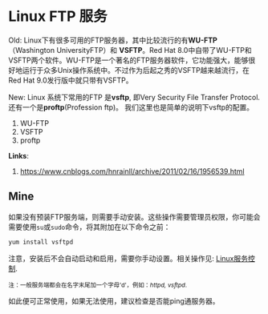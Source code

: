 # Linux FTP 服务

Old:
Linux下有很多可用的FTP服务器，其中比较流行的有**WU-FTP**（Washington UniversityFTP）和 **VSFTP**。Red Hat 8.0中自带了WU-FTP和VSFTP两个软件。WU-FTP是一个著名的FTP服务器软件，它功能强大，能够很好地运行于众多Unix操作系统中。不过作为后起之秀的VSFTP越来越流行，在Red Hat 9.0发行版中就只带有VSFTP。 

New:
Linux 系统下常用的FTP 是**vsftp**, 即Very Security File Transfer Protocol. 还有一个是**proftp**(Profession ftp)。 我们这里也是简单的说明下vsftp的配置。

1. WU-FTP
2. VSFTP
3. proftp

**Links**:

1. <https://www.cnblogs.com/hnrainll/archive/2011/02/16/1956539.html>

## Mine

如果没有预装FTP服务端，则需要手动安装。这些操作需要管理员权限，你可能会需要使用`su`或`sudo`命令，将其附加在以下命令之前：

``` bash
yum install vsftpd
```

注意，安装后不会自动启动和启用，需要你手动设置。相关操作见: [Linux服务控制](Linux服务控制.md).

<small>注：一般服务端都会在名字末尾加一个字母'd'，例如：<em>httpd, vsftpd</em>.</small>

如此便可正常使用，如果无法使用，建议检查是否能ping通服务器。